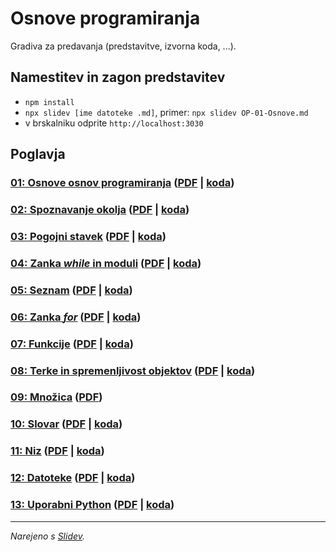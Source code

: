 # Osnove programiranja

Gradiva za predavanja (predstavitve, izvorna koda, ...).

## Namestitev in zagon predstavitev

- `npm install`
- `npx slidev [ime datoteke .md]`, primer: `npx slidev OP-01-Osnove.md`
- v brskalniku odprite `http://localhost:3030`

## Poglavja

### [01: Osnove osnov programiranja](./OP-01-Osnove.md) ([PDF](./OP-01-Osnove.pdf) | [koda](./assets/01/code))
### [02: Spoznavanje okolja](./OP-02-Spoznavanje-okolja.md) ([PDF](./OP-02-Spoznavanje-okolja.pdf) | [koda](./assets/02/code))
### [03: Pogojni stavek](./OP-03-Pogojni-stavek.md) ([PDF](./OP-03-Pogojni-stavek.pdf) | [koda](./assets/03/code))
### [04: Zanka *while* in moduli](./OP-04-Zanka-while-moduli.md) ([PDF](./OP-04-Zanka-while-moduli.pdf) | [koda](./assets/04/code))
### [05: Seznam](./OP-05-Seznam.md) ([PDF](./OP-05-Seznam.pdf) | [koda](./assets/05/code))
### [06: Zanka *for*](./OP-06-Zanka-for.md) ([PDF](./OP-06-Zanka-for.pdf) | [koda](./assets/06/code))
### [07: Funkcije](./OP-07-Funkcije.md) ([PDF](./OP-07-Funkcije.pdf) | [koda](./assets/07/code))
### [08: Terke in spremenljivost objektov](./OP-08-Terke-spremenljivost.md) ([PDF](./OP-08-Terke-spremenljivost.pdf) | [koda](./assets/08/code))
### [09: Množica](./OP-09-Množica.md) ([PDF](./OP-09-Množica.pdf))
### [10: Slovar](./OP-10-Slovar.md) ([PDF](./OP-10-Slovar.pdf) | [koda](./assets/10/code))
### [11: Niz](./OP-11-Niz.md) ([PDF](./OP-11-Niz.pdf) | [koda](./assets/11/code))
### [12: Datoteke](./OP-12-Datoteke.md) ([PDF](./OP-12-Datoteke.pdf) | [koda](./assets/12/code))
### [13: Uporabni Python](./OP-13-Uporabni-Python.md) ([PDF](./OP-13-Uporabni-Python.pdf) | [koda](./assets/13/code))

---
*Narejeno s [Slidev](https://sli.dev/).*
